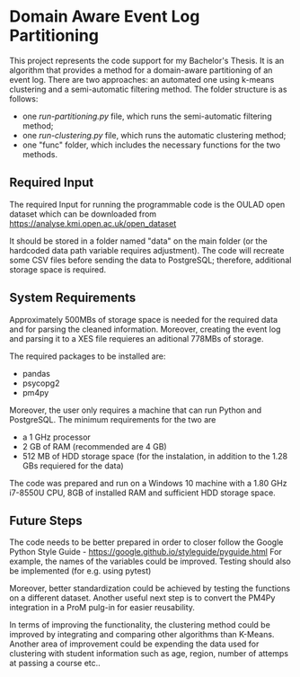 # Domain Aware Event Log Partitioning

This project represents the code support for my Bachelor's Thesis. It is an algorithm that provides a method for a domain-aware partitioning of an event log. There are two approaches: an automated one using k-means clustering and a semi-automatic filtering method. The folder structure is as follows:
- one *run-partitioning.py* file, which runs the semi-automatic filtering method;
- one *run-clustering.py* file, which runs the automatic clustering method;
- one "func" folder, which includes the necessary functions for the two methods.

## Required Input
The required Input for running the programmable code is the OULAD open dataset which can be downloaded from https://analyse.kmi.open.ac.uk/open_dataset

It should be stored in a folder named "data" on the main folder (or the hardcoded data path variable requires adjustment). The code will recreate some CSV files before sending the data to PostgreSQL; therefore, additional storage space is required.

## System Requirements
Approximately 500MBs of storage space is needed for the required data and for parsing the cleaned information. Moreover, creating the event log and parsing it to a XES file requieres an aditional 778MBs of storage.

The required packages to be installed are:
- pandas
- psycopg2
- pm4py

Moreover, the user only requires a machine that can run Python and PostgreSQL. The minimum requirements for the two are
- a 1 GHz processor
- 2 GB of RAM (recommended are 4 GB)
- 512 MB of HDD storage space (for the instalation, in addition to the 1.28 GBs requiered for the data)

The code was prepared and run on a Windows 10 machine with a 1.80 GHz i7-8550U CPU, 8GB of installed RAM and sufficient HDD storage space.

## Future Steps
The code needs to be better prepared in order to closer follow the Google Python Style Guide - https://google.github.io/styleguide/pyguide.html For example, the names of the variables could be improved.
Testing should also be implemented (for e.g. using pytest)

Moreover, better standardization could be achieved by testing the functions on a different dataset. Another useful next step is to convert the PM4Py integration in a ProM pulg-in for easier reusability. 

In terms of improving the functionality, the clustering method could be improved by integrating and comparing other algorithms than K-Means. Another area of improvement could be expending the data used for clustering with student information such as age, region, number of attemps at passing a course etc..
